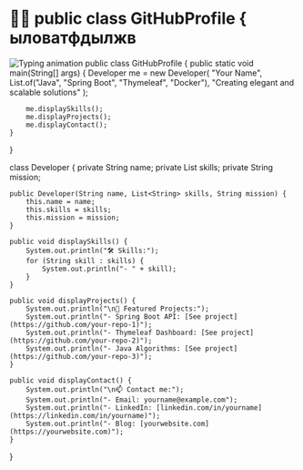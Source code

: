 # 👨‍💻 public class GitHubProfile { ыловатфдылжв

![Typing animation](https://readme-typing-svg.herokuapp.com?font=Fira+Code&size=16&duration=3000&pause=1000&color=blue&center=true&vCenter=true&width=700&lines=public+class+GitHubProfile+%7B;...+%7D)
public class GitHubProfile {
    public static void main(String[] args) {
        Developer me = new Developer(
            "Your Name",
            List.of("Java", "Spring Boot", "Thymeleaf", "Docker"),
            "Creating elegant and scalable solutions"
        );

        me.displaySkills();
        me.displayProjects();
        me.displayContact();
    }
}

class Developer {
    private String name;
    private List<String> skills;
    private String mission;

    public Developer(String name, List<String> skills, String mission) {
        this.name = name;
        this.skills = skills;
        this.mission = mission;
    }

    public void displaySkills() {
        System.out.println("🛠️ Skills:");
        for (String skill : skills) {
            System.out.println("- " + skill);
        }
    }

    public void displayProjects() {
        System.out.println("\n🌟 Featured Projects:");
        System.out.println("- Spring Boot API: [See project](https://github.com/your-repo-1)");
        System.out.println("- Thymeleaf Dashboard: [See project](https://github.com/your-repo-2)");
        System.out.println("- Java Algorithms: [See project](https://github.com/your-repo-3)");
    }

    public void displayContact() {
        System.out.println("\n📫 Contact me:");
        System.out.println("- Email: yourname@example.com");
        System.out.println("- LinkedIn: [linkedin.com/in/yourname](https://linkedin.com/in/yourname)");
        System.out.println("- Blog: [yourwebsite.com](https://yourwebsite.com)");
    }
}
